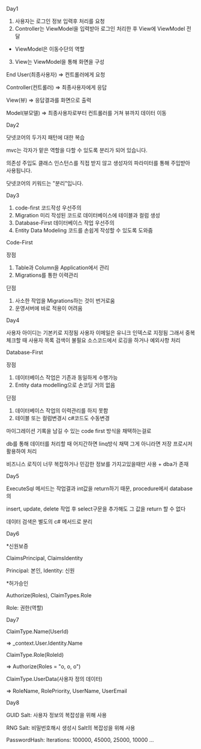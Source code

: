 Day1

1. 사용자는 로그인 정보 입력후 처리를 요청
2. Controller는 ViewModel을 입력받아 로그인 처리한 후 View에 ViewModel 전달
* ViewModel은 이동수단의 역할
3. View는 ViewModel을 통해 화면을 구성

End User(최종사용자) => 컨트롤러에게 요청

Controller(컨트롤러) => 최종사용자에게 응답

View(뷰) => 응답결과를 화면으로 출력

Model(뷰모델) => 최종사용자로부터 컨트롤러를 거쳐 뷰까지 데이터 이동


Day2

닷넷코어의 두가지 패턴에 대한 복습

mvc는 각자가 맡은 역할을 다할 수 있도록 분리가 되어 있습니다.

의존성 주입도 클래스 인스턴스를 직접 받지 않고 생성자의 파라미터를 통해 주입받아 사용됩니다.

닷넷코어의 키워드는 "분리"입니다.

Day3
1. code-first 코드작성 우선주의
2. Migration 미리 작성된 코드로 데이터베이스에 테이블과 컬럼 생성
3. Database-First 데이터베이스 작업 우선주의
4. Entity Data Modeling 코드를 손쉽게 작성할 수 있도록 도와줌

Code-First 

장점
1. Table과 Column을 Application에서 관리
2. Migrations를 통한 이력관리

단점
1. 사소한 작업을 Migrations하는 것이 번거로움
2. 운영서버에 바로 적용이 어려움

Day4

사용자 아이디는 기본키로 지정됨
사용자 이메일은 유니크 인덱스로 지정됨
그래서 중복체크할 때 사용자 목록 검색이 불필요
소스코드에서 로깅을 하거나 예외사항 처리

Database-First

장점
1. 데이터베이스 작업은 기존과 동일하게 수행가능
2. Entity data modelling으로 손코딩 거의 없음
   
단점
1. 데이터베이스 작업의 이력관리를 하지 못함
2. 테이블 또는 컬럼변경시 c#코드도 수동변경

마이그레이션 기록을 남길 수 있는 code first 방식을 채택하는걸로

db를 통해 데이터를 처리할 때 어지간하면 linq방식 채택 그게 아니라면 저장 프로시저 활용하여 처리

비즈니스 로직이 너무 복잡하거나 민감한 정보를 가지고있을때만 사용 + dba가 존재

Day5

ExecuteSql 메서드는 작업결과 int값을 return하기 때문, procedure에서 database의

insert, update, delete 작업 후 select구문을 추가해도 그 값을 return 할 수 없다

데이터 검색은 별도의 c# 메서드로 분리

Day6

*신원보증

ClaimsPrincipal, ClaimsIdentity

Principal: 본인, Identity: 신원

*허가승인

Authorize(Roles), ClaimTypes.Role

Role: 권한(역할)

Day7

ClaimType.Name(UserId)

=> _context.User.Identity.Name

ClaimType.Role(RoleId)

=> Authorize(Roles = "o, o, o")

ClaimType.UserData(사용자 정의 데이터)

=> RoleName, RolePriority, UserName, UserEmail

Day8

GUID Salt: 사용자 정보의 복잡성을 위해 사용

RNG Salt: 비밀번호해시 생성시 Salt의 복잡성을 위해 사용

PasswordHash: Iterations: 100000, 45000, 25000, 10000 ...